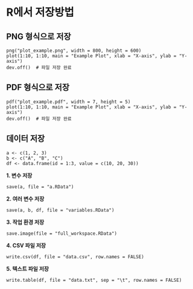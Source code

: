 # R에서 저장방법

## PNG 형식으로 저장
```
png("plot_example.png", width = 800, height = 600)
plot(1:10, 1:10, main = "Example Plot", xlab = "X-axis", ylab = "Y-axis")
dev.off()  # 파일 저장 완료
```

## PDF 형식으로 저장
```
pdf("plot_example.pdf", width = 7, height = 5)
plot(1:10, 1:10, main = "Example Plot", xlab = "X-axis", ylab = "Y-axis")
dev.off()  # 파일 저장 완료
```

## 데이터 저장 
```
a <- c(1, 2, 3)
b <- c("A", "B", "C")
df <- data.frame(id = 1:3, value = c(10, 20, 30))
```

**1. 변수 저장**
```
save(a, file = "a.RData")
```

**2. 여러 변수 저장**
```
save(a, b, df, file = "variables.RData")
```

**3. 작업 환경 저장**
```
save.image(file = "full_workspace.RData")
```

**4. CSV 파일 저장**
```
write.csv(df, file = "data.csv", row.names = FALSE)
```

**5. 텍스트 파일 저장**
```
write.table(df, file = "data.txt", sep = "\t", row.names = FALSE)
```
